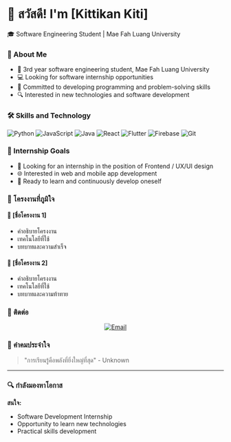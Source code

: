 # 👋 สวัสดี! I'm [Kittikan Kiti]

 🎓 Software Engineering Student | Mae Fah Luang University



### 🚀 About Me
- 📍 3rd year software engineering student, Mae Fah Luang University
- 💻 Looking for software internship opportunities
- 🌱 Committed to developing programming and problem-solving skills
- 🔍 Interested in new technologies and software development

### 🛠️ Skills and Technology
![Python](https://img.shields.io/badge/Python-3776AB?style=for-the-badge&logo=python&logoColor=white)
![JavaScript](https://img.shields.io/badge/JavaScript-F7DF1E?style=for-the-badge&logo=javascript&logoColor=black)
![Java](https://img.shields.io/badge/Java-007396?style=for-the-badge&logo=java&logoColor=white)
![React](https://img.shields.io/badge/React-61DAFB?style=for-the-badge&logo=react&logoColor=black)
![Flutter](https://img.shields.io/badge/Flutter-02569B?style=for-the-badge&logo=flutter&logoColor=white)
![Firebase](https://img.shields.io/badge/Firebase-FFCA28?style=for-the-badge&logo=firebase&logoColor=black)
![Git](https://img.shields.io/badge/Git-F05032?style=for-the-badge&logo=git&logoColor=white)

### 🎯 Internship Goals
- 💼 Looking for an internship in the position of Frontend / UX/UI design
- 🌐 Interested in web and mobile app development
- 🚀 Ready to learn and continuously develop oneself



### 🌟 โครงงานที่ภูมิใจ
#### 🔹 [ชื่อโครงงาน 1]
- คำอธิบายโครงงาน
- เทคโนโลยีที่ใช้
- บทบาทและความสำเร็จ

#### 🔹 [ชื่อโครงงาน 2]
- คำอธิบายโครงงาน
- เทคโนโลยีที่ใช้
- บทบาทและความท้าทาย

### 🤝 ติดต่อ
<p align="center">
  <a href="mailto:6531503009@lamduan.mfu.ac.th">
    <img src="https://img.shields.io/badge/Email-ติดต่อ-D14836?style=for-the-badge&logo=gmail&logoColor=white" alt="Email"/>
  </a>
</p>

### 💬 คำคมประจำใจ
> "การเรียนรู้คือพลังที่ยิ่งใหญ่ที่สุด" - Unknown

---
### 🔍 กำลังมองหาโอกาส
**สนใจ:**
- Software Development Internship
- Opportunity to learn new technologies
- Practical skills development


